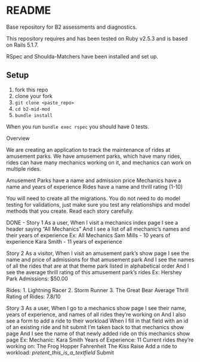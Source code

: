# README

Base repository for B2 assessments and diagnostics.

This repository requires and has been tested on Ruby v2.5.3 and is based on Rails 5.1.7.

RSpec and Shoulda-Matchers have been installed and set up.


## Setup
1. fork this repo
2. clone your fork
3. `git clone <paste_repo>`
4. `cd b2-mid-mod`
5. `bundle install`

When you run `bundle exec rspec` you should have 0 tests.

Overview

We are creating an application to track the maintenance of rides at amusement parks. We have amusement parks, which have many rides, rides can have many mechanics working on it, and mechanics can work on multiple rides.

Amusement Parks have a name and admission price
Mechanics have a name and years of experience
Rides have a name and thrill rating (1-10)

You will need to create all the migrations. You do not need to do model testing for validations, just make sure you test any relationships and model methods that you create.
Read each story carefully.


DONE - Story 1
As a user,
When I visit a mechanics index page
I see a header saying “All Mechanics”
And I see a list of all mechanic’s names and their years of experience
Ex:
             All Mechanics
   Sam Mills - 10 years of experience
   Kara Smith - 11 years of experience


Story 2
As a visitor,
When I visit an amusement park’s show page
I see the name and price of admissions for that amusement park
And I see the names of all the rides that are at that theme park listed in alphabetical order
And I see the average thrill rating of this amusement park’s rides
Ex: Hershey Park
   Admissions: $50.00

   Rides:
          1. Lightning Racer
          2. Storm Runner
          3. The Great Bear
   Average Thrill Rating of Rides: 7.8/10


Story 3
As a user,
When I go to a mechanics show page
I see their name, years of experience, and names of all rides they’re working on
And I also see a form to add a ride to their workload
When I fill in that field with an id of an existing ride and hit submit
I’m taken back to that mechanics show page
And I see the name of that newly added ride on this mechanics show page
Ex:
Mechanic: Kara Smith
Years of Experience: 11
Current rides they’re working on:
The Frog Hopper
Fahrenheit
The Kiss Raise
Add a ride to workload:
_pretent_this_is_a_textfield_
                      Submit
